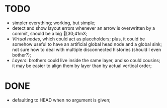 # TODO

- simpler everything; working, but simple;
- detect and show layout errors whenever an arrow is overwritten by a commit,
  should be a big [30;41mX;
- *Virtual nodes*, which could act as placeholders; plus, it could be somehow
  useful to have an artificial global head node and a global sink; not sure how
  to deal with multiple disconnected histories (should I even bother?);
- *Layers*: brothers could live inside the same layer, and so could cousins; it
  may be easier to align them by layer than by actual vertical order;

# DONE

- defaulting to HEAD when no argument is given;

